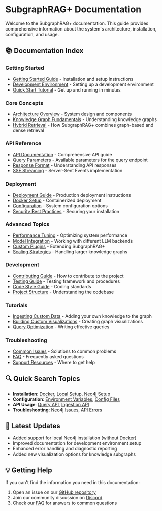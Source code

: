 # SubgraphRAG+ Documentation

Welcome to the SubgraphRAG+ documentation. This guide provides comprehensive information about the system's architecture, installation, configuration, and usage.

## 📚 Documentation Index

### Getting Started
- [Getting Started Guide](getting_started.md) - Installation and setup instructions
- [Development Environment](dev_environment.md) - Setting up a development environment
- [Quick Start Tutorial](quick_start.md) - Get up and running in minutes

### Core Concepts
- [Architecture Overview](architecture.md) - System design and components
- [Knowledge Graph Fundamentals](kg_fundamentals.md) - Understanding knowledge graphs
- [Hybrid Retrieval](hybrid_retrieval.md) - How SubgraphRAG+ combines graph-based and dense retrieval

### API Reference
- [API Documentation](api_reference.md) - Comprehensive API guide
- [Query Parameters](query_params.md) - Available parameters for the query endpoint
- [Response Format](response_format.md) - Understanding API responses
- [SSE Streaming](sse_streaming.md) - Server-Sent Events implementation

### Deployment
- [Deployment Guide](deployment.md) - Production deployment instructions
- [Docker Setup](docker_setup.md) - Containerized deployment
- [Configuration](configuration.md) - System configuration options
- [Security Best Practices](security.md) - Securing your installation

### Advanced Topics
- [Performance Tuning](performance.md) - Optimizing system performance
- [Model Integration](model_integration.md) - Working with different LLM backends
- [Custom Plugins](plugins.md) - Extending SubgraphRAG+
- [Scaling Strategies](scaling.md) - Handling larger knowledge graphs

### Development
- [Contributing Guide](contributing.md) - How to contribute to the project
- [Testing Guide](testing.md) - Testing framework and procedures
- [Code Style Guide](code_style.md) - Coding standards
- [Project Structure](project_structure.md) - Understanding the codebase

### Tutorials
- [Ingesting Custom Data](ingest_tutorial.md) - Adding your own knowledge to the graph
- [Building Custom Visualizations](visualization_tutorial.md) - Creating graph visualizations
- [Query Optimization](query_optimization.md) - Writing effective queries

### Troubleshooting
- [Common Issues](troubleshooting.md) - Solutions to common problems
- [FAQ](faq.md) - Frequently asked questions
- [Support Resources](support.md) - Where to get help

## 🔍 Quick Search Topics

- **Installation**: [Docker](deployment.md#docker-deployment-recommended), [Local Setup](getting_started.md#manual-local-development-setup), [Neo4j Setup](dev_environment.md#step-5-set-up-neo4j-for-development)
- **Configuration**: [Environment Variables](deployment.md#configuration), [Config Files](configuration.md)
- **API Usage**: [Query API](api_reference.md#query-endpoint), [Ingestion API](api_reference.md#ingest-endpoint)
- **Troubleshooting**: [Neo4j Issues](troubleshooting.md#neo4j-connection-issues), [API Errors](troubleshooting.md#api-errors)

## 📝 Latest Updates

- Added support for local Neo4j installation (without Docker)
- Improved documentation for development environment setup
- Enhanced error handling and diagnostic reporting
- Added new visualization options for knowledge subgraphs

## 💡 Getting Help

If you can't find the information you need in this documentation:

1. Open an issue on our [GitHub repository](https://github.com/yourusername/SubgraphRAG+)
2. Join our community discussion on [Discord](https://discord.gg/subgraphragplus)
3. Check our [FAQ](faq.md) for answers to common questions
